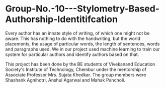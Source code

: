# Group-No.-10---Stylometry-Based-Authorship-Identitifcation
Every author has an innate style of writing, of which one might not be aware. This has nothing to do with the handwriting, but the world placements, the usage of particular words, the length of sentences, words and paragraphs used. We in our project used machine learning to train our system for particular authors and identify authors based on that.

This project has been done by the BE students of Vivekanand Education Society's Institute of Technology, Chembur under the mentorship of Associate Professor Mrs. Sujata Khedkar. The group members were Shashank Agnihotri, Anshul Agarwal and Mahak Pancholi. 
